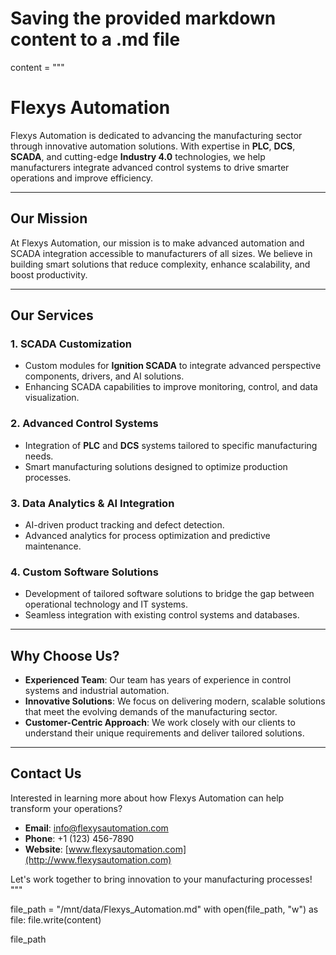 # Saving the provided markdown content to a .md file

content = """
# Flexys Automation

Flexys Automation is dedicated to advancing the manufacturing sector through innovative automation solutions. With expertise in **PLC**, **DCS**, **SCADA**, and cutting-edge **Industry 4.0** technologies, we help manufacturers integrate advanced control systems to drive smarter operations and improve efficiency.

---

## Our Mission
At Flexys Automation, our mission is to make advanced automation and SCADA integration accessible to manufacturers of all sizes. We believe in building smart solutions that reduce complexity, enhance scalability, and boost productivity.

---

## Our Services

### 1. SCADA Customization
- Custom modules for **Ignition SCADA** to integrate advanced perspective components, drivers, and AI solutions.
- Enhancing SCADA capabilities to improve monitoring, control, and data visualization.

### 2. Advanced Control Systems
- Integration of **PLC** and **DCS** systems tailored to specific manufacturing needs.
- Smart manufacturing solutions designed to optimize production processes.

### 3. Data Analytics & AI Integration
- AI-driven product tracking and defect detection.
- Advanced analytics for process optimization and predictive maintenance.

### 4. Custom Software Solutions
- Development of tailored software solutions to bridge the gap between operational technology and IT systems.
- Seamless integration with existing control systems and databases.

---

## Why Choose Us?
- **Experienced Team**: Our team has years of experience in control systems and industrial automation.
- **Innovative Solutions**: We focus on delivering modern, scalable solutions that meet the evolving demands of the manufacturing sector.
- **Customer-Centric Approach**: We work closely with our clients to understand their unique requirements and deliver tailored solutions.

---

## Contact Us
Interested in learning more about how Flexys Automation can help transform your operations?

- **Email**: info@flexysautomation.com  
- **Phone**: +1 (123) 456-7890  
- **Website**: [www.flexysautomation.com](http://www.flexysautomation.com)

Let's work together to bring innovation to your manufacturing processes!
"""

file_path = "/mnt/data/Flexys_Automation.md"
with open(file_path, "w") as file:
    file.write(content)

file_path
